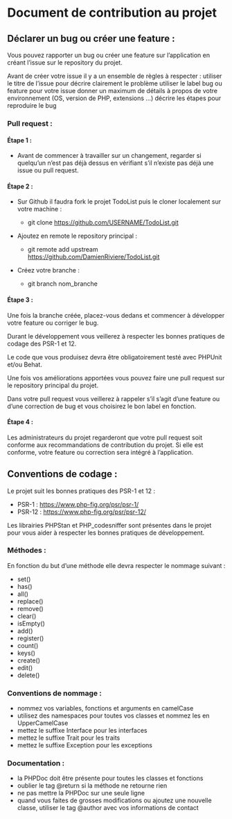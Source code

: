 # Document de contribution au projet

## Déclarer un bug ou créer une feature :

Vous pouvez rapporter un bug ou créer une feature sur l’application en créant l’issue sur le repository du projet.

Avant de créer votre issue il y a un ensemble de règles à respecter : 
utiliser le titre de l’issue pour décrire clairement le problème
utiliser le label bug ou feature pour votre issue
donner un maximum de détails à propos de votre environnement (OS,  version de PHP, extensions ...)
décrire les étapes pour reproduire le bug

### Pull request :

#### Étape 1 : 

- Avant de commencer à travailler sur un changement, regarder si quelqu’un n’est pas déjà dessus en vérifiant s’il n’existe pas déjà une issue ou pull request.

#### Étape 2 :

- Sur Github il faudra fork le projet TodoList puis le cloner localement sur votre machine :
    - git clone https://github.com/USERNAME/TodoList.git

- Ajoutez en remote le repository principal : 
    - git remote add upstream https://github.com/DamienRiviere/TodoList.git

- Créez votre branche : 
    - git branch nom_branche

#### Étape 3 :

Une fois la branche créée, placez-vous dedans et commencer à développer votre feature ou corriger le bug. 

Durant le développement vous veillerez à respecter les bonnes pratiques de codage des PSR-1 et 12.

Le code que vous produisez devra être obligatoirement testé avec PHPUnit et/ou Behat.

Une fois vos améliorations apportées vous pouvez faire une pull request sur le repository principal du projet. 

Dans votre pull request vous veillerez à rappeler s’il s’agit d’une feature ou d’une correction de bug et vous choisirez le bon label en fonction.

#### Étape 4 :

Les administrateurs du projet regarderont que votre pull request soit conforme aux recommandations de contribution du projet. Si elle est conforme, votre feature ou correction sera intégré à l’application.

## Conventions de codage :

Le projet suit les bonnes pratiques des PSR-1 et 12 :
- PSR-1 : https://www.php-fig.org/psr/psr-1/
- PSR-12 : https://www.php-fig.org/psr/psr-12/

Les librairies PHPStan et PHP_codesniffer sont présentes dans le projet pour vous aider à respecter les bonnes pratiques de développement.

### Méthodes :

En fonction du but d’une méthode elle devra respecter le nommage suivant : 
- set()
- has()
- all()
- replace()
- remove()
- clear()
- isEmpty()
- add()
- register()
- count()
- keys()
- create()
- edit()
- delete()


### Conventions de nommage : 

- nommez vos variables, fonctions et arguments en camelCase
- utilisez des namespaces pour toutes vos classes et nommez les en UpperCamelCase
- mettez le suffixe Interface pour les interfaces
- mettez le suffixe Trait pour les traits
- mettez le suffixe Exception pour les exceptions

### Documentation :

- la PHPDoc doit être présente pour toutes les classes et fonctions
- oublier le tag @return si la méthode ne retourne rien
- ne pas mettre la PHPDoc sur une seule ligne
- quand vous faites de grosses modifications ou ajoutez une nouvelle classe, utiliser le tag @author avec vos informations de contact




